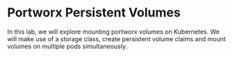 # Portworx Persistent Volumes

In this lab,  we will explore mounting portworx volumes on Kubernetes. We will make use of a storage class, create persistent volume claims  and mount volumes on multiple pods simultaneously.
